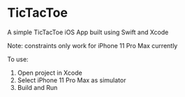 # TicTacToe
A simple TicTacToe iOS App built using Swift and Xcode  

Note: constraints only work for iPhone 11 Pro Max currently

To use:

1) Open project in Xcode
2) Select iPhone 11 Pro Max as simulator
3) Build and Run 
